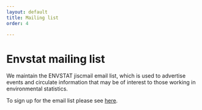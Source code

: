 ```yaml
---
layout: default
title: Mailing list
order: 4

---
```



# Envstat mailing list


We maintain the ENVSTAT jiscmail email list, which is used to advertise events and circulate information that may be of interest to those working in environmental statistics.

To sign up for the email list please see [here](https://www.jiscmail.ac.uk/cgi-bin/webadmin?SUBED1=envstat&A=1).
